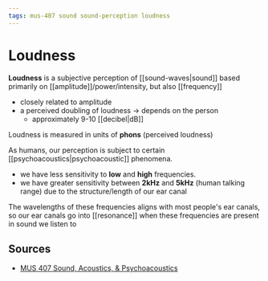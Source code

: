 ```yaml
---
tags: mus-407 sound sound-perception loudness
---
```


# Loudness

**Loudness** is a subjective perception of [[sound-waves|sound]] based primarily on [[amplitude]]/power/intensity, but also [[frequency]]

- closely related to amplitude
- a perceived doubling of loudness → depends on the person
  - approximately 9-10 [[decibel|dB]]

Loudness is measured in units of **phons** (perceived loudness)

As humans, our perception is subject to certain [[psychoacoustics|psychoacoustic]] phenomena.

- we have less sensitivity to **low** and **high** frequencies.
- we have greater sensitivity between **2kHz** and **5kHz** (human talking range) due to the structure/length of our ear canal

The wavelengths of these frequencies aligns with most people's ear canals, so our ear canals go into [[resonance]] when these frequencies are present in sound we listen to

## Sources

- [MUS 407 Sound, Acoustics, & Psychoacoustics](https://prezi.com/view/ZcqvwosFJCFJQtQrbP75/)
